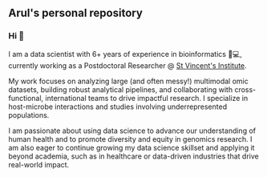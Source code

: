 ## Arul's personal repository
### Hi 👋

I am a data scientist with 6+ years of experience in bioinformatics 🧬💻, currently working as a Postdoctoral Researcher @ [St Vincent's Institute](https://www.svi.edu.au/laboratories/human-genomics-and-evolution/).

My work focuses on analyzing large (and often messy!) multimodal omic datasets, building robust analytical pipelines, and collaborating with cross-functional, international teams to drive impactful research. I specialize in host-microbe interactions and studies involving underrepresented populations.

I am passionate about using data science to advance our understanding of human health and to promote diversity and equity in genomics research. I am also eager to continue growing my data science skillset and applying it beyond academia, such as in healthcare or data-driven industries that drive real-world impact.



<!--
**fachrulm/fachrulm** is a ✨ _special_ ✨ repository because its `README.md` (this file) appears on your GitHub profile.

Here are some ideas to get you started:

- 🔭 I’m currently working on ...
- 🌱 I’m currently learning ...
- 👯 I’m looking to collaborate on ...
- 🤔 I’m looking for help with ...
- 💬 Ask me about ...
- 📫 How to reach me: ...
- 😄 Pronouns: ...
- ⚡ Fun fact: ...
-->
